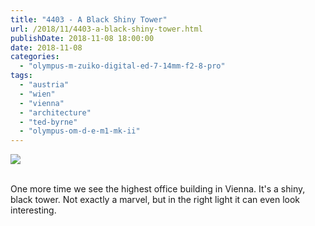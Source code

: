 ```yaml
---
title: "4403 - A Black Shiny Tower"
url: /2018/11/4403-a-black-shiny-tower.html
publishDate: 2018-11-08 18:00:00
date: 2018-11-08
categories: 
  - "olympus-m-zuiko-digital-ed-7-14mm-f2-8-pro"
tags: 
  - "austria"
  - "wien"
  - "vienna"
  - "architecture"
  - "ted-byrne"
  - "olympus-om-d-e-m1-mk-ii"
---
```

<div class="container">
<div class="center"><a target="_blank" href="https://d25zfm9zpd7gm5.cloudfront.net/1200x1200/2017/20170802_194440_lr.jpg"><img class="webfeedsFeaturedVisual" src="https://d25zfm9zpd7gm5.cloudfront.net/0600x0600/2017/20170802_194440_lr.jpg" /></a></div>
</div>
<br />

One more time we see the highest office building in Vienna. It's a
shiny, black tower. Not exactly a marvel, but in the right light it
can even look interesting.